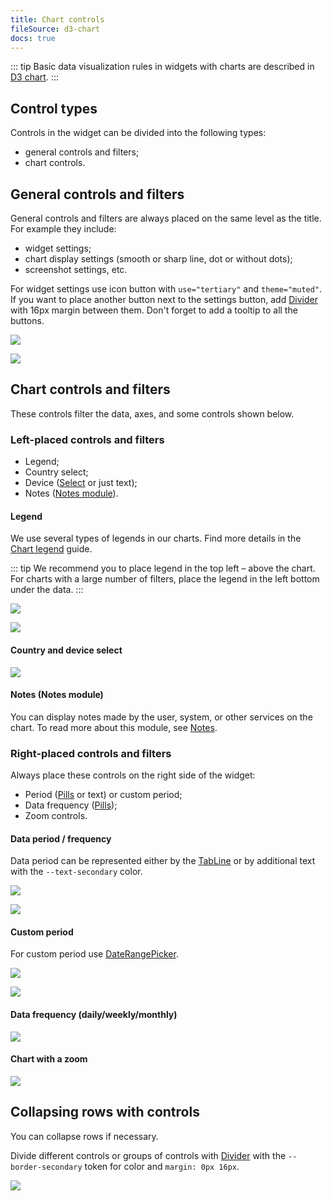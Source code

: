 ```yaml
---
title: Chart controls
fileSource: d3-chart
docs: true
---
```


::: tip
Basic data visualization rules in widgets with charts are described in [D3 chart](/data-display/d3-chart/d3-chart).
:::

## Control types

Controls in the widget can be divided into the following types:

- general controls and filters;
- chart controls.

## General controls and filters

General controls and filters are always placed on the same level as the title. For example they include:

- widget settings;
- chart display settings (smooth or sharp line, dot or without dots);
- screenshot settings, etc.

For widget settings use icon button with `use="tertiary"` and `theme="muted"`. If you want to place another button next to the settings button, add [Divider](/components/divider/divider) with 16px margin between them. Don't forget to add a tooltip to all the buttons.

![](static/settings.png)

![](static/settings-on.png)

## Chart controls and filters

These controls filter the data, axes, and some controls shown below.

### Left-placed controls and filters

- Legend;
- Country select;
- Device ([Select](/components/select/select) or just text);
- Notes ([Notes module](/data-display/notes/notes)).

#### Legend

We use several types of legends in our charts. Find more details in the [Chart legend](/data-display/chart-legend/chart-legend) guide.

::: tip
We recommend you to place legend in the top left – above the chart. For charts with a large number of filters, place the legend in the left bottom under the data.
:::

![](static/legend-top.png)

![](static/legend-bottom.png)

#### Country and device select

![](static/select.png)

#### Notes (Notes module)

You can display notes made by the user, system, or other services on the chart. To read more about this module, see [Notes](/data-display/notes/notes).

### Right-placed controls and filters

Always place these controls on the right side of the widget:

- Period ([Pills](/components/pills/pills) or text) or custom period;
- Data frequency ([Pills](/components/pills/pills));
- Zoom controls.

#### Data period / frequency

Data period can be represented either by the [TabLine](/components/tab-line/tab-line) or by additional text with the `--text-secondary` color.

![](static/period-1.png)

![](static/period-2.png)

#### Custom period

For custom period use [DateRangePicker](/components/date-picker/date-picker#a3d75b).

![](static/period-custom.png)

![](static/custom.png)

#### Data frequency (daily/weekly/monthly)

![](static/period-1.png)

#### Chart with a zoom

![](static/zoom.png)

## Collapsing rows with controls

You can collapse rows if necessary.

Divide different controls or groups of controls with [Divider](/components/divider/divider) with the `--border-secondary` token for color and `margin: 0px 16px`.

![](static/widget-yes-no.png)

